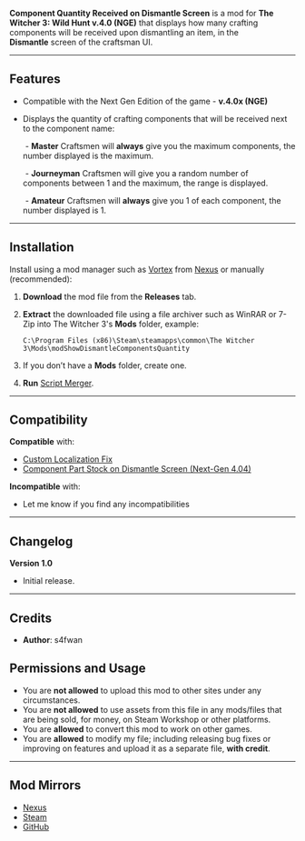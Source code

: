 **Component Quantity Received on Dismantle Screen** is a mod for **The Witcher 3: Wild Hunt v.4.0 (NGE)** that displays how many crafting components will be received upon dismantling an item, in the **Dismantle** screen of the craftsman UI.

---

## **Features**

* Compatible with the Next Gen Edition of the game - **v.4.0x (NGE)**
* Displays the quantity of crafting components that will be received next to the component name:
  
   ﻿   ﻿- **Master** Craftsmen will **always** give you the maximum components, the number displayed is the maximum.
  
   ﻿   ﻿- **Journeyman** Craftsmen will give you a random number of components between 1 and the maximum, the range is displayed.
  
   ﻿   ﻿- **Amateur** Craftsmen will **always** give you 1 of each component, the number displayed is 1.

---

## **Installation**
  
Install using a mod manager such as [Vortex](https://www.nexusmods.com/site/mods/1) from [Nexus](https://www.nexusmods.com/witcher3/mods/9303) or manually (recommended):

1. **Download** the mod file from the **Releases** tab.
2. **Extract** the downloaded file using a file archiver such as WinRAR or 7-Zip into The Witcher 3's **Mods** folder, example:

    `C:\Program Files (x86)\Steam\steamapps\common\The Witcher 3\Mods\modShowDismantleComponentsQuantity`

3. If you don’t have a **Mods** folder, create one.
4. **Run** [Script Merger](https://www.nexusmods.com/witcher3/mods/484)﻿.

---

## **Compatibility**

**Compatible** with:

* [Custom Localization Fix](https://www.nexusmods.com/witcher3/mods/897)﻿
* [Component Part Stock on Dismantle Screen (Next-Gen 4.04)](https://www.nexusmods.com/witcher3/mods/8193)

**Incompatible** with:

* Let me know if you find any incompatibilities

---

## **Changelog**

**Version 1.0**

* Initial release.

---

## **Credits**

* **Author**: s4fwan

## **Permissions and Usage**

* You are **not allowed** to upload this mod to other sites under any circumstances.
* You are **not allowed** to use assets from this file in any mods/files that are being sold, for money, on Steam Workshop or other platforms.
* You are **allowed** to convert this mod to work on other games.
* You are **allowed** to modify my file; including releasing bug fixes or improving on features and upload it as a separate file, **with credit**.

---

## **Mod Mirrors**
* [Nexus](https://www.nexusmods.com/witcher3/mods/9303)
* [Steam](https://steamcommunity.com/sharedfiles/filedetails/?id=3275377994)
* [GitHub](https://github.com/s4fwan/W3Mod-ShowDismantleComponentsQuantity/releases)﻿
